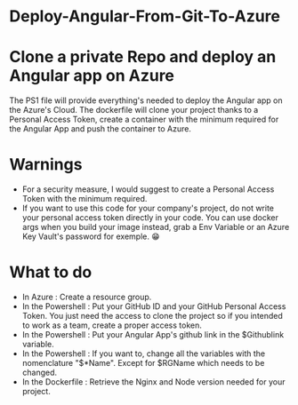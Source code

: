 # Deploy-Angular-From-Git-To-Azure

# Clone a private Repo and deploy an Angular app on Azure
The PS1 file will provide everything's needed to deploy the Angular app on the Azure's Cloud.
The dockerfile will clone your project thanks to a Personal Access Token, create a container with the minimum required for the Angular App and push the container to Azure.

# Warnings
- For a security measure, I would suggest to create a Personal Access Token with the minimum required.
- If you want to use this code for your company's project, do not write your personal access token directly in your code. 
You can use docker args when you build your image instead, grab a Env Variable or an Azure Key Vault's password for exemple. :grin:

# What to do
- In Azure : Create a resource group.
- In the Powershell : Put your GitHub ID and your GitHub Personal Access Token. You just need the access to clone the project so if you intended to work as a team, create a proper access token. 
- In the Powershell : Put your Angular App's github link in the $Githublink variable.
- In the Powershell : If you want to, change all the variables with the nomenclature "$*Name". Except for $RGName which needs to be changed.
- In the Dockerfile : Retrieve the Nginx and Node version needed for your project. 